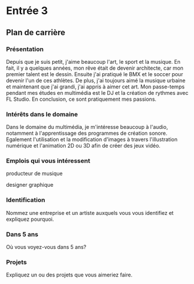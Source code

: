 # Entrée 3
## Plan de carrière

### Présentation

Depuis que je suis petit, j'aime beaucoup l'art, le sport et la musique. En fait, il y a quelques années, mon rêve était de devenir architecte, car mon premier talent est le dessin. Ensuite j'ai pratiqué le BMX et le soccer pour devenir l'un de ces athlètes. De plus, j'ai toujours aimé la musique urbaine et maintenant que j'ai grandi, j'ai appris à aimer cet art. Mon passe-temps pendant mes études en multimédia est le DJ et la création de rythmes avec FL Studio. En conclusion, ce sont pratiquement mes passions.

### Intérêts dans le domaine

Dans le domaine du multimédia, je m'intéresse beaucoup à l'audio, notamment à l'apprentissage des programmes de création sonore. Egalement l'utilisation et la modification d'images à travers l'illustration numérique et l'animation 2D ou 3D afin de créer des jeux vidéo.

### Emplois qui vous intéressent

producteur de musique

designer graphique

### Identification
Nommez une entreprise et un artiste auxquels vous vous identifiez et expliquez pourquoi. 

### Dans 5 ans
Où vous voyez-vous dans 5 ans? 

### Projets
Expliquez un ou des projets que vous aimeriez faire. 
